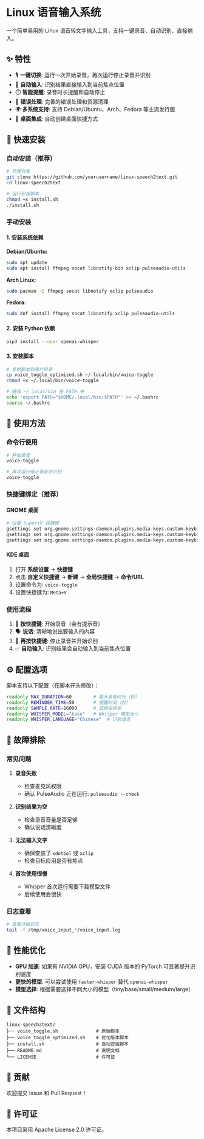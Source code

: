 # Linux 语音输入系统

一个简单易用的 Linux 语音转文字输入工具，支持一键录音、自动识别、直接输入。

## ✨ 特性

- 🎙️ **一键切换**: 运行一次开始录音，再次运行停止录音并识别
- 🚀 **自动输入**: 识别结果直接输入到当前焦点位置
- ⏱️ **智能提醒**: 录音时长提醒和自动停止
- 🔧 **错误处理**: 完善的错误处理和资源清理
- 🌍 **多系统支持**: 支持 Debian/Ubuntu、Arch、Fedora 等主流发行版
- 📱 **桌面集成**: 自动创建桌面快捷方式

## 🚀 快速安装

### 自动安装（推荐）

```bash
# 克隆仓库
git clone https://github.com/yourusername/linux-speech2text.git
cd linux-speech2text

# 运行安装脚本
chmod +x install.sh
./install.sh
```

### 手动安装

#### 1. 安装系统依赖

**Debian/Ubuntu:**
```bash
sudo apt update
sudo apt install ffmpeg socat libnotify-bin xclip pulseaudio-utils
```

**Arch Linux:**
```bash
sudo pacman -S ffmpeg socat libnotify xclip pulseaudio
```

**Fedora:**
```bash
sudo dnf install ffmpeg socat libnotify xclip pulseaudio-utils
```

#### 2. 安装 Python 依赖

```bash
pip3 install --user openai-whisper
```

#### 3. 安装脚本

```bash
# 复制脚本到用户目录
cp voice_toggle_optimized.sh ~/.local/bin/voice-toggle
chmod +x ~/.local/bin/voice-toggle

# 确保 ~/.local/bin 在 PATH 中
echo 'export PATH="$HOME/.local/bin:$PATH"' >> ~/.bashrc
source ~/.bashrc
```

## 📖 使用方法

### 命令行使用

```bash
# 开始录音
voice-toggle

# 再次运行停止录音并识别
voice-toggle
```

### 快捷键绑定（推荐）

#### GNOME 桌面

```bash
# 设置 Super+V 快捷键
gsettings set org.gnome.settings-daemon.plugins.media-keys.custom-keybinding:/org/gnome/settings-daemon/plugins/media-keys/custom-keybindings/voice-input/ name '语音输入'
gsettings set org.gnome.settings-daemon.plugins.media-keys.custom-keybinding:/org/gnome/settings-daemon/plugins/media-keys/custom-keybindings/voice-input/ command 'voice-toggle'
gsettings set org.gnome.settings-daemon.plugins.media-keys.custom-keybinding:/org/gnome/settings-daemon/plugins/media-keys/custom-keybindings/voice-input/ binding '<Super>v'
```

#### KDE 桌面

1. 打开 **系统设置** → **快捷键**
2. 点击 **自定义快捷键** → **新建** → **全局快捷键** → **命令/URL**
3. 设置命令为: `voice-toggle`
4. 设置快捷键为: `Meta+V`

### 使用流程

1. 🎯 **按快捷键**: 开始录音（会有提示音）
2. 🗣️ **说话**: 清晰地说出要输入的内容
3. 🎯 **再按快捷键**: 停止录音并开始识别
4. ✅ **自动输入**: 识别结果会自动输入到当前焦点位置

## ⚙️ 配置选项

脚本支持以下配置（在脚本开头修改）：

```bash
readonly MAX_DURATION=60        # 最大录音时长（秒）
readonly REMINDER_TIME=50       # 提醒时间（秒）
readonly SAMPLE_RATE=16000      # 音频采样率
readonly WHISPER_MODEL="base"   # Whisper 模型大小
readonly WHISPER_LANGUAGE="Chinese"  # 识别语言
```

## 🔧 故障排除

### 常见问题

1. **录音失败**
   - 检查麦克风权限
   - 确认 PulseAudio 正在运行: `pulseaudio --check`

2. **识别结果为空**
   - 检查录音音量是否足够
   - 确认说话清晰度

3. **无法输入文字**
   - 确保安装了 `xdotool` 或 `xclip`
   - 检查目标应用是否有焦点

4. **首次使用很慢**
   - Whisper 首次运行需要下载模型文件
   - 后续使用会很快

### 日志查看

```bash
# 查看详细日志
tail -f /tmp/voice_input_*/voice_input.log
```

## 🎯 性能优化

- **GPU 加速**: 如果有 NVIDIA GPU，安装 CUDA 版本的 PyTorch 可显著提升识别速度
- **更快的模型**: 可以尝试使用 `faster-whisper` 替代 `openai-whisper`
- **模型选择**: 根据需要选择不同大小的模型（tiny/base/small/medium/large）

## 📁 文件结构

```
linux-speech2text/
├── voice_toggle.sh              # 原始脚本
├── voice_toggle_optimized.sh    # 优化版本脚本
├── install.sh                   # 自动安装脚本
├── README.md                    # 说明文档
└── LICENSE                      # 许可证
```

## 🤝 贡献

欢迎提交 Issue 和 Pull Request！

## 📄 许可证

本项目采用 Apache License 2.0 许可证。